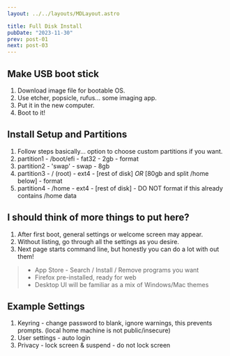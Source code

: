 ```yaml
---
layout: ../../layouts/MDLayout.astro

title: Full Disk Install
pubDate: "2023-11-30"
prev: post-01
next: post-03
---
```



## Make USB boot stick
1. Download image file for bootable OS.
2. Use etcher, popsicle, rufus... some imaging app.
3. Put it in the new computer.
4. Boot to it!

## Install Setup and Partitions
1. Follow steps basically... option to choose custom partitions if you want.
2. partition1 - /boot/efi - fat32 - 2gb - format
3. partition2 - 'swap' - swap - 8gb
4. partition3 - / (root) - ext4 - [rest of disk] _OR_ [80gb and split /home below] - format
4. partition4 - /home - ext4 - [rest of disk] - DO NOT format if this already contains /home data

## I should think of more things to put here?
1. After first boot, general settings or welcome screen may appear.
2. Without listing, go through all the settings as you desire.
3. Next page starts command line, but honestly you can do a lot with out them!
> * App Store - Search / Install / Remove programs you want<br>
> * Firefox pre-installed, ready for web<br>
> * Desktop UI will be familiar as a mix of Windows/Mac themes

## Example Settings
1. Keyring - change password to blank, ignore warnings, this prevents prompts. (local home machine is not public/insecure)
2. User settings - auto login
3. Privacy - lock screen & suspend - do not lock screen

